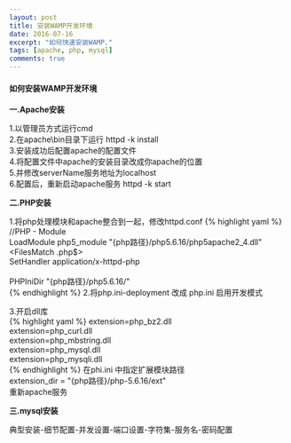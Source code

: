 ```yaml
---
layout: post
title: 安装WAMP开发环境
date: 2016-07-16
excerpt: "如何快速安装WAMP."
tags: [apache, php, mysql]
comments: true
---
```


#### 如何安装WAMP开发环境

**一.Apache安装**  

1.以管理员方式运行cmd   
2.在apache\bin目录下运行 httpd -k install   
3.安装成功后配置apache的配置文件   
4.将配置文件中apache的安装目录改成你apache的位置   
5.并修改serverName服务地址为localhost  
6.配置后，重新启动apache服务   httpd -k start  

**二.PHP安装**  

1.将php处理模块和apache整合到一起，修改httpd.conf
{% highlight yaml %}
//PHP - Module   
LoadModule php5_module "{php路径}/php5.6.16/php5apache2_4.dll"  
<FilesMatch \.php$>   
    SetHandler application/x-httpd-php   
</FilesMatch>   
PHPIniDir "{php路径}/php5.6.16/"  
{% endhighlight %}
2.将php.ini-deployment  改成 php.ini 启用开发模式  

3.开启dll库   
{% highlight yaml %}
extension=php_bz2.dll   
extension=php_curl.dll   
extension=php_mbstring.dll   
extension=php_mysql.dll   
extension=php_mysqli.dll  
{% endhighlight %} 
在phi.ini 中指定扩展模块路径    
extension_dir = "{php路径}/php-5.6.16/ext"    
重新apache服务

**三.mysql安装**  

典型安装-细节配置-并发设置-端口设置-字符集-服务名-密码配置
